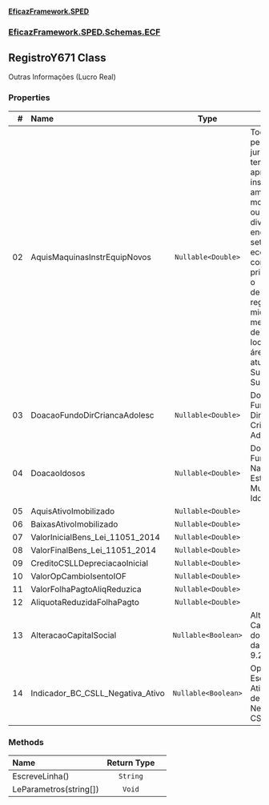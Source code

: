 #### [EficazFramework.SPED](EficazFrameworkSPED.md 'EficazFramework SPED')
### [EficazFramework.SPED.Schemas.ECF](EficazFramework.SPED.Schemas.ECF.md 'EficazFramework.SPED.Schemas.ECF')

## RegistroY671 Class

Outras Informações (Lucro Real)
### Properties

| # | Name | Type | |
| ---: | :--- | :---: | :--- |
| 02 | AquisMaquinasInstrEquipNovos | `Nullable<Double>` | Todas as pessoas jurídicas que tenham projeto aprovado para instalação, ampliação,            modernização ou diversificação, enquadrado em setores da economia considerados            prioritários para o desenvolvimento regional, em microrregiões menos desenvolvidas            localizadas nas áreas de atuação da Sudene e da Sudam |
| 03 | DoacaoFundoDirCriancaAdolesc | `Nullable<Double>` | Doação aos Fundos dos Direitos da Criança e do Adolescente |
| 04 | DoacaoIdosos | `Nullable<Double>` | Doação aos Fundos Nacional, Estaduais ou Municipais do Idoso |
| 05 | AquisAtivoImobilizado | `Nullable<Double>` |  |
| 06 | BaixasAtivoImobilizado | `Nullable<Double>` |  |
| 07 | ValorInicialBens_Lei_11051_2014 | `Nullable<Double>` |  |
| 08 | ValorFinalBens_Lei_11051_2014 | `Nullable<Double>` |  |
| 09 | CreditoCSLLDepreciacaoInicial | `Nullable<Double>` |  |
| 10 | ValorOpCambioIsentoIOF | `Nullable<Double>` |  |
| 11 | ValorFolhaPagtoAliqReduzica | `Nullable<Double>` |  |
| 12 | AliquotaReduzidaFolhaPagto | `Nullable<Double>` |  |
| 13 | AlteracaoCapitalSocial | `Nullable<Boolean>` | Alteração de Capital na Forma dos art. 22 e 23 da Lei no 9.249/1995 |
| 14 | Indicador_BC_CSLL_Negativa_Ativo | `Nullable<Boolean>` | Opção pela Escrituração, no Ativo, da Base de Cálculo Negativa da CSLL |
### Methods

| Name | Return Type | |
| :--- | :---: | :--- |
| EscreveLinha() | `String` |  |
| LeParametros(string[]) | `Void` |  |
